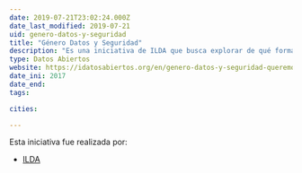 ```yaml
---
date: 2019-07-21T23:02:24.000Z
date_last_modified: 2019-07-21
uid: genero-datos-y-seguridad
title: "Género Datos y Seguridad"
description: "Es una iniciativa de ILDA que busca explorar de qué forma la interacción entre las herramientas de tecnología cívica y el uso de datos abiertos puede aportar a prevenir, entender y eventualmente, actuar sobre los fenómenos de violencia contra la mujer."
type: Datos Abiertos
website: https://idatosabiertos.org/en/genero-datos-y-seguridad-queremos-conocer-tu-opinion/
date_ini: 2017
date_end: 
tags:

cities: 

---
```


Esta iniciativa fue realizada por:

- [ILDA](/i/ilda.html)
